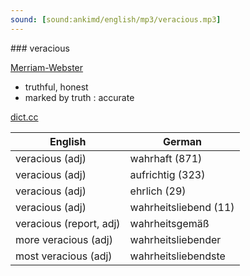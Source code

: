 ```yaml
---
sound: [sound:ankimd/english/mp3/veracious.mp3]
---
```


\### veracious

[Merriam-Webster](https://www.merriam-webster.com/dictionary/veracious)

- truthful, honest
- marked by truth : accurate

[dict.cc](https://www.dict.cc/veracious)

| English        | German       |
| -------------- | ------------ |
| veracious (adj) | wahrhaft (871) |
| veracious (adj) | aufrichtig (323) |
| veracious (adj) | ehrlich (29) |
| veracious (adj) | wahrheitsliebend (11) |
| veracious (report, adj) | wahrheitsgemäß |
| more veracious (adj) | wahrheitsliebender |
| most veracious (adj) | wahrheitsliebendste |
